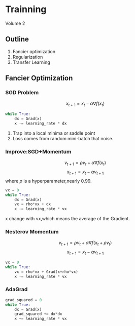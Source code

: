 #  Trainning 
Volume 2

## Outline

1. Fancier optimization
2. Regularization
3. Transfer Learning

## Fancier Optimization
### SGD Problem
$$x_{t+1} = x_t - \alpha \nabla f(x_t)$$
```python
while True:
    dx = Grad(x)
    x -= learning_rate * dx 
```
   1. Trap into a local minima or saddle point
   2. Loss comes from random mini-batch that noise.
### Improve:SGD+Momentum
$$v_{t+1} = \rho v_t +\alpha \nabla f(x_t)$$$$x_{t+1} = x_t - \alpha v_{t+1}$$where $\rho$ is a hyperparameter,nearly 0.99.
```python
vx = 0
while True:
    dx = Grad(x)
    vx = rho*vx + dx
    x -= learning_rate * vx 
```
x change with vx,which means the average of the Gradient.

### Nesterov Momentum
$$v_{t+1} = \rho v_t +\alpha \nabla f(x_t+ \rho v_t)$$ $$x_{t+1} = x_t - \alpha v_{t+1}$$
```python
vx = 0
while True:
    vx = rho*vx + Grad(x+rho*vx)
    x -= learning_rate * vx 
```

### AdaGrad
```python
grad_squared = 0
while True:
    dx = Grad(x)
    grad_squared += dx*dx
    x += learning_rate * vx 
```
